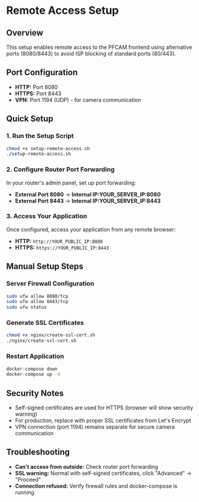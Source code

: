 # Remote Access Setup

## Overview
This setup enables remote access to the PFCAM frontend using alternative ports (8080/8443) to avoid ISP blocking of standard ports (80/443).

## Port Configuration
- **HTTP:** Port 8080
- **HTTPS:** Port 8443
- **VPN:** Port 1194 (UDP) - for camera communication

## Quick Setup

### 1. Run the Setup Script
```bash
chmod +x setup-remote-access.sh
./setup-remote-access.sh
```

### 2. Configure Router Port Forwarding
In your router's admin panel, set up port forwarding:
- **External Port 8080** → **Internal IP:YOUR_SERVER_IP:8080**
- **External Port 8443** → **Internal IP:YOUR_SERVER_IP:8443**

### 3. Access Your Application
Once configured, access your application from any remote browser:
- **HTTP:** `http://YOUR_PUBLIC_IP:8080`
- **HTTPS:** `https://YOUR_PUBLIC_IP:8443`

## Manual Setup Steps

### Server Firewall Configuration
```bash
sudo ufw allow 8080/tcp
sudo ufw allow 8443/tcp
sudo ufw status
```

### Generate SSL Certificates
```bash
chmod +x nginx/create-ssl-cert.sh
./nginx/create-ssl-cert.sh
```

### Restart Application
```bash
docker-compose down
docker-compose up -d
```

## Security Notes
- Self-signed certificates are used for HTTPS (browser will show security warning)
- For production, replace with proper SSL certificates from Let's Encrypt
- VPN connection (port 1194) remains separate for secure camera communication

## Troubleshooting
- **Can't access from outside:** Check router port forwarding
- **SSL warning:** Normal with self-signed certificates, click "Advanced" → "Proceed"
- **Connection refused:** Verify firewall rules and docker-compose is running 